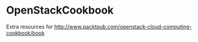OpenStackCookbook
=================

Extra resources for http://www.packtpub.com/openstack-cloud-computing-cookbook/book